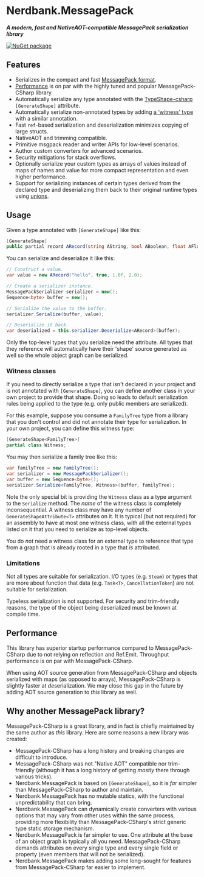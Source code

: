 # Nerdbank.MessagePack

***A modern, fast and NativeAOT-compatible MessagePack serialization library***

[![NuGet package](https://img.shields.io/nuget/v/Nerdbank.MessagePack.svg)](https://nuget.org/packages/Nerdbank.MessagePack)

## Features

* Serializes in the compact and fast [MessagePack format](https://msgpack.org/).
* [Performance](#perf) is on par with the highly tuned and popular MessagePack-CSharp library.
* Automatically serialize any type annotated with the [TypeShape-csharp](https://github.com/eiriktsarpalis/typeshape-csharp) `[GenerateShape]` attribute.
* Automatically serialize non-annotated types by adding [a 'witness' type](#witness) with a similar annotation.
* Fast `ref`-based serialization and deserialization minimizes copying of large structs.
* NativeAOT and trimming compatible.
* Primitive msgpack reader and writer APIs for low-level scenarios.
* Author custom converters for advanced scenarios.
* Security mitigations for stack overflows.
* Optionally serialize your custom types as arrays of values instead of maps of names and value for more compact representation and even higher performance.
* Support for serializing instances of certain types derived from the declared type and deserializing them back to their original runtime types using [unions](doc/unions.md).

## Usage

Given a type annotated with `[GenerateShape]` like this:

```cs
[GenerateShape]
public partial record ARecord(string AString, bool ABoolean, float AFloat, double ADouble);
```

You can serialize and deserialize it like this:

```cs
// Construct a value.
var value = new ARecord("hello", true, 1.0f, 2.0);

// Create a serializer instance.
MessagePackSerializer serializer = new();
Sequence<byte> buffer = new();

// Serialize the value to the buffer.
serializer.Serialize(buffer, value);

// Deserialize it back.
var deserialized = this.serializer.Deserialize<ARecord>(buffer);
```

Only the top-level types that you serialize need the attribute.
All types that they reference will automatically have their 'shape' source generated as well so the whole object graph can be serialized.

### <a name="witness"></a>Witness classes

If you need to directly serialize a type that isn't declared in your project and is not annotated with `[GenerateShape]`, you can define another class in your own project to provide that shape.
Doing so leads to default serialization rules being applied to the type (e.g. only public members are serialized).

For this example, suppose you consume a `FamilyTree` type from a library that you don't control and did not annotate their type for serialization.
In your own project, you can define this witness type:

```cs
[GenerateShape<FamilyTree>]
partial class Witness;
```

You may then serialize a family tree like this:

```cs
var familyTree = new FamilyTree();
var serializer = new MessagePackSerializer();
var buffer = new Sequence<byte>();
serializer.Serialize<FamilyTree, Witness>(buffer, familyTree);
```

Note the only special bit is providing the `Witness` class as a type argument to the `Serialize` method.
The *name* of the witness class is completely inconsequential.
A witness class may have any number of `GenerateShapeAttribute<T>` attributes on it.
It is typical (but not required) for an assembly to have at most one witness class, with all the external types listed on it that you need to serialize as top-level objects.

You do *not* need a witness class for an external type to reference that type from a graph that is already rooted in a type that *is* attributed.

### Limitations

Not all types are suitable for serialization.
I/O types (e.g. `Steam`) or types that are more about function that data (e.g. `Task<T>`, `CancellationToken`) are not suitable for serialization.

Typeless serialization is not supported.
For security and trim-friendly reasons, the type of the object being deserialized must be known at compile time.

## <a name="perf"></a>Performance

This library has superior startup performance compared to MessagePack-CSharp due to not relying on reflection and Ref.Emit.
Throughput performance is on par with MessagePack-CSharp.

When using AOT source generation from MessagePack-CSharp and objects serialized with maps (as opposed to arrays), MessagePack-CSharp is slightly faster at *de*serialization.
We may close this gap in the future by adding AOT source generation to *this* library as well.

## Why another MessagePack library?

MessagePack-CSharp is a great library, and in fact is chiefly maintained by the same author as *this* library.
Here are some reasons a new library was created:

* MessagePack-CSharp has a long history and breaking changes are difficult to introduce.
* MessagePack-CSharp was not "Native AOT" compatible nor trim-friendly (although it has a long history of getting *mostly* there through various tricks).
* Nerdbank.MessagePack is based on `[GenerateShape]`, so it is *far* simpler than MessagePack-CSharp to author and maintain.
* Nerdbank.MessagePack has no mutable statics, with the functional unpredictability that can bring.
* Nerdbank.MessagePack can dynamically create converters with various options that may vary from other uses within the same process, providing more flexibility than MessagePack-CSharp's strict generic type static storage mechanism.
* Nerdbank.MessagePack is far simpler to use. One attribute at the base of an object graph is typically all you need. MessagePack-CSharp demands attributes on every single type and every single field or property (even members that will not be serialized).
* Nerdbank.MessagePack makes adding some long-sought for features from MessagePack-CSharp far easier to implement.

